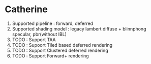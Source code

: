 # Catherine
1. Supported pipeline : forward, deferred
2. Supported shading model : legacy lambert diffuse + blinnphong specular, pbr(without IBL)
3. TODO : Support TAA
4. TODO : Supoort Tiled based deferred rendering
5. TODO : Support Clustered deferred rendering
6. TODO : Support Forward+ rendering
